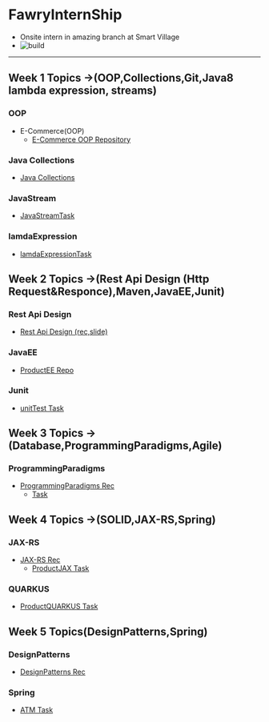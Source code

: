 # FawryInternShip

- Onsite intern in amazing branch at Smart Village
- ![build](https://github.com/ahmedelhdad123/FawryInternShip/assets/91333530/41e71817-fb6f-4a6c-9f25-2cee6aa336dd)
------------------------------------------------------------------------------------------------------------------------

## Week 1 Topics ->(OOP,Collections,Git,Java8 lambda expression, streams)

### OOP
- E-Commerce(OOP)
  - [E-Commerce OOP Repository](https://github.com/ahmedelhdad123/E-Commerce-OOp/tree/master)
### Java Collections
- [Java Collections](https://github.com/ahmedelhdad123/java-topics.git)
### JavaStream
- [JavaStreamTask](https://github.com/ahmedelhdad123/javaStreams.git)
### lamdaExpression
- [lamdaExpressionTask](https://github.com/ahmedelhdad123/lamdaExpression.git)

## Week 2 Topics ->(Rest Api Design (Http Request&Responce),Maven,JavaEE,Junit)
### Rest Api Design 
- [Rest Api Design (rec,slide)](https://drive.google.com/drive/folders/1kpJHiPO1rk5zV-1dmQokr7JDSadsUUxA)
### JavaEE
- [ProductEE Repo](https://github.com/ahmedelhdad123/productEE.git)
### Junit
- [unitTest Task](https://github.com/ahmedelhdad123/unitTesting.git)
## Week 3 Topics ->(Database,ProgrammingParadigms,Agile)
### ProgrammingParadigms
- [ProgrammingParadigms Rec](https://drive.google.com/drive/folders/1bjwNAP6QB6rlL8dfCGQh8Vj2v0x6BTGG)
  - [Task](https://github.com/ahmedelhdad123/programmingParadigms)
## Week 4 Topics ->(SOLID,JAX-RS,Spring)
### JAX-RS
- [JAX-RS Rec](https://drive.google.com/file/d/1oRofwyaLuWfcTUJdl2mjVHac6y0mByZo/view?usp=drive_link)
   - [ProductJAX Task](https://github.com/ahmedelhdad123/ProductJAX.git)
### QUARKUS
 - [ProductQUARKUS Task](https://github.com/ahmedelhdad123/ProductQuarkus.git)
## Week 5 Topics(DesignPatterns,Spring)
### DesignPatterns
 - [DesignPatterns Rec](https://drive.google.com/drive/folders/13eVb1QV1t7w29-_qSSPVrdFmt9MxnyDa)
### Spring 
 - [ATM Task](https://github.com/ahmedelhdad123/ATM.git)



